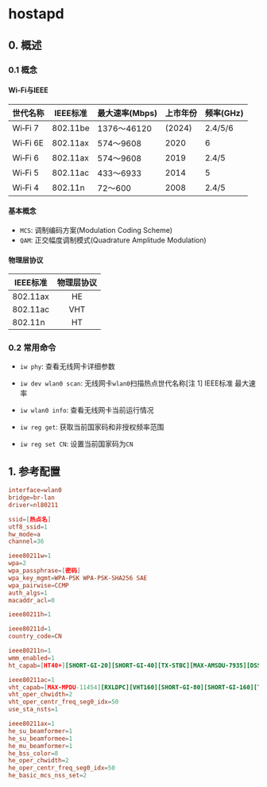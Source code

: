 # hostapd

## 0. 概述

### 0.1 概念

#### Wi-Fi与IEEE

| 世代名称 | IEEE标准 | 最大速率(Mbps) | 上市年份 | 频率(GHz) |
| -- | -- | -- | -- | -- |
| Wi‑Fi 7 | 802.11be | 1376～46120 | (2024) | 2.4/5/6 |
| Wi‑Fi 6E | 802.11ax | 574～9608 | 2020 | 6 |
| Wi‑Fi 6 | 802.11ax | 574～9608 | 2019 | 2.4/5 |
| Wi‑Fi 5 | 802.11ac | 433～6933 | 2014 | 5 |
| Wi‑Fi 4 | 802.11n | 72～600 | 2008 | 2.4/5 |

#### 基本概念

* `MCS`: 调制编码方案(Modulation Coding Scheme)
* `QAM`: 正交幅度调制模式(Quadrature Amplitude Modulation)

#### 物理层协议

| IEEE标准 | 物理层协议 |
| -- | :--: |
| 802.11ax | HE |
| 802.11ac | VHT |
| 802.11n | HT |

### 0.2 常用命令

* `iw phy`: 查看无线网卡详细参数
* `iw dev wlan0 scan`: 无线网卡`wlan0`扫描热点世代名称[注 1]	IEEE标准	最大速率

* `iw wlan0 info`: 查看无线网卡当前运行情况
* `iw reg get`: 获取当前国家码和非授权频率范围
* `iw reg set CN`: 设置当前国家码为`CN`

## 1. 参考配置

```conf
interface=wlan0
bridge=br-lan
driver=nl80211

ssid=[热点名]
utf8_ssid=1
hw_mode=a
channel=36

ieee80211w=1
wpa=2
wpa_passphrase=[密码]
wpa_key_mgmt=WPA-PSK WPA-PSK-SHA256 SAE
wpa_pairwise=CCMP
auth_algs=1
macaddr_acl=0

ieee80211h=1

ieee80211d=1
country_code=CN

ieee80211n=1
wmm_enabled=1
ht_capab=[HT40+][SHORT-GI-20][SHORT-GI-40][TX-STBC][MAX-AMSDU-7935][DSSS_CCK-40]

ieee80211ac=1
vht_capab=[MAX-MPDU-11454][RXLDPC][VHT160][SHORT-GI-80][SHORT-GI-160][TX-STBC-2BY1][RX-STBC-1][SU-BEAMFORMER][SU-BEAMFORMEE][MAX-A-MPDU-LEN-EXP3][RX-ANTENNA-PATTERN][TX-ANTENNA-PATTERN]
vht_oper_chwidth=2
vht_oper_centr_freq_seg0_idx=50
use_sta_nsts=1

ieee80211ax=1
he_su_beamformer=1
he_su_beamformee=1
he_mu_beamformer=1
he_bss_color=8
he_oper_chwidth=2
he_oper_centr_freq_seg0_idx=50
he_basic_mcs_nss_set=2
```
